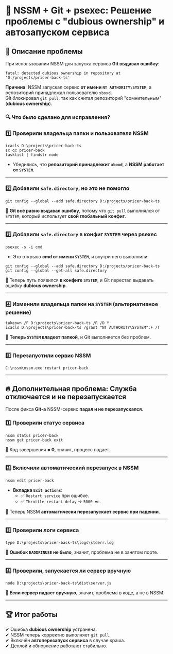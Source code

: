 <!-- BEGIN WRAPPED MARKDOWN -->

# 🚀 NSSM + Git + psexec: Решение проблемы с "dubious ownership" и автозапуском сервиса

## 📌 Описание проблемы

При использовании NSSM для запуска сервиса **Git выдавал ошибку**:

```
fatal: detected dubious ownership in repository at 'D:/projects/pricer-back-ts'
```

**Причина**: NSSM запускал сервис **от имени `NT AUTHORITY\SYSTEM`**, а репозиторий принадлежал пользователю `xboxd`.  
Git блокировал `git pull`, так как считал репозиторий "сомнительным" (**dubious ownership**).  

### 🔍 **Что было сделано для исправления?**

### **1️⃣ Проверили владельца папки и пользователя NSSM**

```shell
icacls D:\projects\pricer-back-ts
sc qc pricer-back
tasklist | findstr node
```

- Убедились, что **репозиторий принадлежит `xboxd`**, а **NSSM работает от `SYSTEM`**.

---

### **2️⃣ Добавили `safe.directory`, но это не помогло**

```shell
git config --global --add safe.directory D:/projects/pricer-back-ts
```

📌 **Git всё равно выдавал ошибку**, потому что `git pull` выполнялся от `SYSTEM`, который использует **свой глобальный конфиг**.

---

### **3️⃣ Добавили `safe.directory` в конфиг `SYSTEM` через psexec**

```shell
psexec -s -i cmd
```

- Это открыло **cmd от имени `SYSTEM`**, и внутри него выполнили:

```shell
git config --global --add safe.directory D:/projects/pricer-back-ts
git config --global --get-all safe.directory
```

📌 Теперь путь появился **в конфиге `SYSTEM`**, и Git перестал выдавать ошибку **dubious ownership**.

---

### **4️⃣ Изменили владельца папки на `SYSTEM` (альтернативное решение)**

```shell
takeown /F D:\projects\pricer-back-ts /R /D Y
icacls D:\projects\pricer-back-ts /grant "NT AUTHORITY\SYSTEM":F /T
```

📌 **Теперь `SYSTEM` владеет папкой**, и Git выполняется без проблем.

---

### **5️⃣ Перезапустили сервис NSSM**

```shell
C:\nssm\nssm.exe restart pricer-back
```

---

## 🔥 **Дополнительная проблема: Служба отключается и не перезапускается**

После фикса **Git-а** NSSM-сервис **падал и не перезапускался**.

### **1️⃣ Проверили статус сервиса**

```shell
nssm status pricer-back
nssm get pricer-back exit
```

📌 Код завершения **≠ 0**, значит, процесс падает.

---

### **2️⃣ Включили автоматический перезапуск в NSSM**

```shell
nssm edit pricer-back
```

- **Вкладка `Exit actions`**:
  - ✅ `Restart service` при ошибке.
  - ✅ `Throttle restart delay` → `5000 мс`.

📌 Теперь NSSM **автоматически перезапускает сервис при падении**.

---

### **3️⃣ Проверили логи сервиса**

```shell
type D:\projects\pricer-back-ts\logs\stderr.log
```

📌 **Ошибок `EADDRINUSE` не было**, значит, проблема не в занятом порте.

---

### **4️⃣ Проверили, запускается ли сервер вручную**

```shell
node D:\projects\pricer-back-ts\dist\server.js
```

📌 **Если сервер падает вручную**, значит, проблема в коде, а не в NSSM.

---

## 🏆 **Итог работы**

✔ Ошибка **dubious ownership** устранена.  
✔ NSSM теперь корректно выполняет `git pull`.  
✔ Включён **автоперезапуск сервиса** в случае краша.  
✔ Деплой и обновление работают стабильно.  

<!-- END WRAPPED MARKDOWN -->

